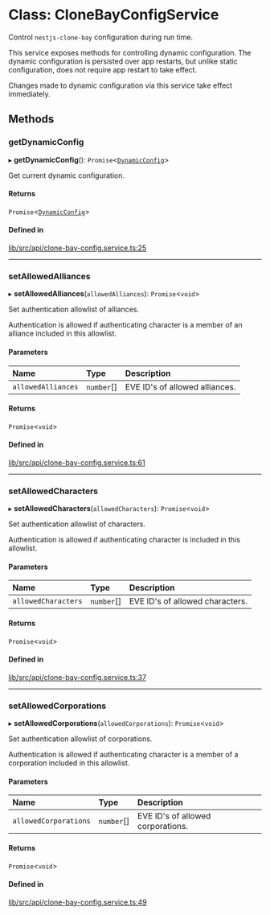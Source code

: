 # Class: CloneBayConfigService

Control `nestjs-clone-bay` configuration during run time.

This service exposes methods for controlling dynamic configuration. The
dynamic configuration is persisted over app restarts, but unlike static
configuration, does not require app restart to take effect.

Changes made to dynamic configuration via this service take effect
immediately.

## Methods

### getDynamicConfig

▸ **getDynamicConfig**(): `Promise`\<[`DynamicConfig`](DynamicConfig.md)\>

Get current dynamic configuration.

#### Returns

`Promise`\<[`DynamicConfig`](DynamicConfig.md)\>

#### Defined in

[lib/src/api/clone-bay-config.service.ts:25](https://github.com/joonashak/nestjs-clone-bay/blob/3e50c73/lib/src/api/clone-bay-config.service.ts#L25)

___

### setAllowedAlliances

▸ **setAllowedAlliances**(`allowedAlliances`): `Promise`\<`void`\>

Set authentication allowlist of alliances.

Authentication is allowed if authenticating character is a member of an
alliance included in this allowlist.

#### Parameters

| Name | Type | Description |
| :------ | :------ | :------ |
| `allowedAlliances` | `number`[] | EVE ID's of allowed alliances. |

#### Returns

`Promise`\<`void`\>

#### Defined in

[lib/src/api/clone-bay-config.service.ts:61](https://github.com/joonashak/nestjs-clone-bay/blob/3e50c73/lib/src/api/clone-bay-config.service.ts#L61)

___

### setAllowedCharacters

▸ **setAllowedCharacters**(`allowedCharacters`): `Promise`\<`void`\>

Set authentication allowlist of characters.

Authentication is allowed if authenticating character is included in this
allowlist.

#### Parameters

| Name | Type | Description |
| :------ | :------ | :------ |
| `allowedCharacters` | `number`[] | EVE ID's of allowed characters. |

#### Returns

`Promise`\<`void`\>

#### Defined in

[lib/src/api/clone-bay-config.service.ts:37](https://github.com/joonashak/nestjs-clone-bay/blob/3e50c73/lib/src/api/clone-bay-config.service.ts#L37)

___

### setAllowedCorporations

▸ **setAllowedCorporations**(`allowedCorporations`): `Promise`\<`void`\>

Set authentication allowlist of corporations.

Authentication is allowed if authenticating character is a member of a
corporation included in this allowlist.

#### Parameters

| Name | Type | Description |
| :------ | :------ | :------ |
| `allowedCorporations` | `number`[] | EVE ID's of allowed corporations. |

#### Returns

`Promise`\<`void`\>

#### Defined in

[lib/src/api/clone-bay-config.service.ts:49](https://github.com/joonashak/nestjs-clone-bay/blob/3e50c73/lib/src/api/clone-bay-config.service.ts#L49)
